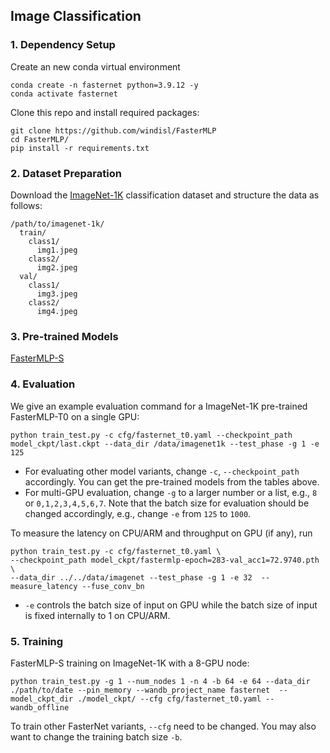 
## Image Classification
### 1. Dependency Setup
Create an new conda virtual environment
```
conda create -n fasternet python=3.9.12 -y
conda activate fasternet
```
Clone this repo and install required packages:
```
git clone https://github.com/windisl/FasterMLP
cd FasterMLP/
pip install -r requirements.txt
```

### 2. Dataset Preparation

Download the [ImageNet-1K](http://image-net.org/) classification dataset and structure the data as follows:
```
/path/to/imagenet-1k/
  train/
    class1/
      img1.jpeg
    class2/
      img2.jpeg
  val/
    class1/
      img3.jpeg
    class2/
      img4.jpeg
```

### 3. Pre-trained Models
[FasterMLP-S](https://github.com/windisl/FasterMLP/releases/download/untagged-36c521c81aa994aae9fb/fastermlp-epoch.283-val_acc1.72.9740.pth) 

### 4. Evaluation

We give an example evaluation command for a ImageNet-1K pre-trained FasterMLP-T0 on a single GPU:
```
python train_test.py -c cfg/fasternet_t0.yaml --checkpoint_path model_ckpt/last.ckpt --data_dir /data/imagenet1k --test_phase -g 1 -e 125
```

- For evaluating other model variants, change `-c`, `--checkpoint_path` accordingly. You can get the pre-trained models from the tables above. 
- For multi-GPU evaluation, change `-g` to a larger number or a list, e.g., `8` or `0,1,2,3,4,5,6,7`. Note that the batch size for evaluation 
should be changed accordingly, e.g., change `-e` from `125` to `1000`.

To measure the latency on CPU/ARM and throughput on GPU (if any), run
```
python train_test.py -c cfg/fasternet_t0.yaml \
--checkpoint_path model_ckpt/fastermlp-epoch=283-val_acc1=72.9740.pth \
--data_dir ../../data/imagenet --test_phase -g 1 -e 32  --measure_latency --fuse_conv_bn
```
 
- `-e` controls the batch size of input on GPU while the batch size of input is fixed internally to 1 on CPU/ARM.  


### 5. Training

FasterMLP-S training on ImageNet-1K with a 8-GPU node:
```
python train_test.py -g 1 --num_nodes 1 -n 4 -b 64 -e 64 --data_dir ./path/to/date --pin_memory --wandb_project_name fasternet  --model_ckpt_dir ./model_ckpt/ --cfg cfg/fasternet_t0.yaml --wandb_offline
```
To train other FasterNet variants, `--cfg` need to be changed. You may also want to change the training batch size `-b`.       
  
